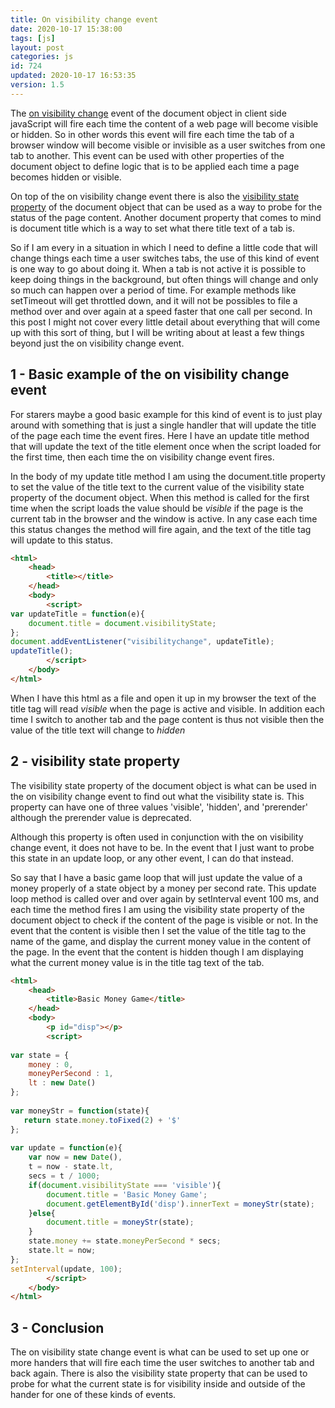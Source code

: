 ```yaml
---
title: On visibility change event
date: 2020-10-17 15:38:00
tags: [js]
layout: post
categories: js
id: 724
updated: 2020-10-17 16:53:35
version: 1.5
---
```


The [on visibility change](https://developer.mozilla.org/en-US/docs/Web/API/Document/visibilitychange_event) event of the document object in client side javaScript will fire each time the content of a web page will become visible or hidden. So in other words this event will fire each time the tab of a browser window will become visible or invisible as a user switches from one tab to another. This event can be used with other properties of the document object to define logic that is to be applied each time a page becomes hidden or visible.

On top of the on visibility change event there is also the [visibility state property](https://developer.mozilla.org/en-US/docs/Web/API/Document/visibilityState) of the document object that can be used as a way to probe for the status of the page content. Another document property that comes to mind is document title which is a way to set what there title text of a tab is.

So if I am every in a situation in which I need to define a little code that will change things each time a user switches tabs, the use of this kind of event is one way to go about doing it. When a tab is not active it is possible to keep doing things in the background, but often things will change and only so much can happen over a period of time. For example methods like setTimeout will get throttled down, and it will not be possibles to file a method over and over again at a speed faster that one call per second. In this post I might not cover every little detail about everything that will come up with this sort of thing, but I will be writing about at least a few things beyond just the on visibility change event.

<!-- more -->

## 1 - Basic example of the on visibility change event

For starers maybe a good basic example for this kind of event is to just play around with something that is just a single handler that will update the title of the page each time the event fires. Here I have an update title method that will update the text of the title element once when the script loaded for the first time, then each time the on visibility change event fires.

In the body of my update title method I am using the document.title property to set the value of the title text to the current value of the visibility state property of the document object. When this method is called for the first time when the script loads the value should be _visible_ if the page is the current tab in the browser and the window is active. In any case each time this status changes the method will fire again, and the text of the title tag will update to this status.

```html
<html>
    <head>
        <title></title>
    </head>
    <body>
        <script>
var updateTitle = function(e){
    document.title = document.visibilityState;
};
document.addEventListener("visibilitychange", updateTitle);
updateTitle();
        </script>
    </body>
</html>
```

When I have this html as a file and open it up in my browser the text of the title tag will read _visible_ when the page is active and visible. In addition each time I switch to another tab and the page content is thus  not visible then the value of the title text will change to _hidden_

## 2 - visibility state property

The visibility state property of the document object is what can be used in the on visibility change event to find out what the visibility state is. This property can have one of three values 'visible', 'hidden', and 'prerender' although the prerender value is deprecated.

Although this property is often used in conjunction with the on visibility change event, it does not have to be. In the event that I just want to probe this state in an update loop, or any other event, I can do that instead.

So say that I have a basic game loop that will just update the value of a money properly of a state object by a money per second rate. This update loop method is called over and over again by setInterval event 100 ms, and each time the method fires I am using the visibility state property of the document object to check if the content of the page is visible or not. In the event that the content is visible then I set the value of the title tag to the name of the game, and display the current money value in the content of the page. In the event that the content is hidden though I am displaying what the current money value is in the title tag text of the tab.

```html
<html>
    <head>
        <title>Basic Money Game</title>
    </head>
    <body>
        <p id="disp"></p>
        <script>
 
var state = {
    money : 0,
    moneyPerSecond : 1,
    lt : new Date()
};
 
var moneyStr = function(state){
   return state.money.toFixed(2) + '$'
};
 
var update = function(e){
    var now = new Date(),
    t = now - state.lt,
    secs = t / 1000;
    if(document.visibilityState === 'visible'){
        document.title = 'Basic Money Game';
        document.getElementById('disp').innerText = moneyStr(state);
    }else{
        document.title = moneyStr(state);
    }
    state.money += state.moneyPerSecond * secs;
    state.lt = now;
};
setInterval(update, 100);
        </script>
    </body>
</html>
```

## 3 - Conclusion

The on visibility state change event is what can be used to set up one or more handers that will fire each time the user switches to another tab and back again. There is also the visibility state property that can be used to probe for what the current state is for visibility inside and outside of the hander for one of these kinds of events.
